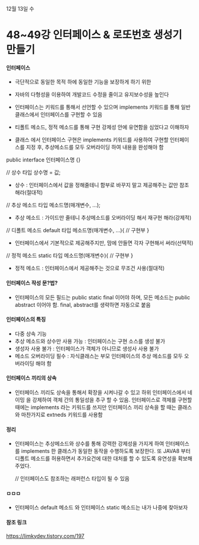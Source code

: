 12월 13일 수

# 48~49강 인터페이스 & 로또번호 생성기 만들기

#### 인터페이스
- 극단적으로 동일한 목적 하에 동일한 기능을 보장하게 하기 위한
- 자바의 다형성을 이용하여 개발코드 수정을 줄이고 유지보수성을 높인다

- 인터페이스는 키워드를 통해서 선언할 수 있으며 implements 키워드를 통해
  일반 클래스에서 인터페이스를 구현할 수 있음

- 티폴트 메소드, 정적 메소드를 통해 구현 강제성 안에 유연함을 심었다고 이해하자

- 클래스 에서 인터페이스 구현은 implements 키워드를 사용하여 구현할 인터페이스를
  지정 후, 추상메소드를 모두 오버라이딩 하여 내용을 완성해야 함

public interface 인터페이스명 {}

// 상수
타입 상수명 = 값;
- 상수 : 인터페이스에서 값을 정해줄테니 함부로 바꾸지 말고 제공해주는 값만 참조해라(절대적)

// 추상 메소드
타입 메소드명(매개변수, ...);
- 추상 메소드 : 가이드만 줄테니 추상메소드를 오버라이딩 해서 재구현 해라(강제적)

// 디폴트 메소드
default 타입 메소드명(매개변수, ...){
    // 구현부
}
- 인터페이스에서 기본적으로 제공해주지만, 맘에 안들면 각자 구현해서 써라(선택적)

// 정적 메소드
static 타입 메소드명(매개변수){
    // 구현부
}
- 정적 메소드 : 인터페이스에서 제공해주는 것으로 무조건 사용(절대적)

#### 인터페이스 작성 문?법?
- 인터페이스의 모든 필드는 public static final 이어야 하며, 모든 메소드는
  public abstract 이어야 함. final, abstract를 생략하면 자동으로 붙음

#### 인터페이스의 특징
- 다중 상속 기능
- 추상 메소드와 상수만 사용 가능 : 인터페이스는 구현 소스를 생성 불가
- 생성자 사용 불가 : 인터페이스가 객체가 아니므로 생성사 사용 불가
- 메소드 오버라이딩 필수 : 자식클래스는 부모 인터페이스의 추상 메소드를 모두
  오버라이딩 해야 함     

#### 인터페이스 끼리의 상속
- 인터페이스 끼리도 상속을 통해서 확장을 시켜나갈 수 있고 하위 인터페이스에서 네이밍
  을 강제하여 객체 간의 통일성을 추구 할 수 있음. 인터페이스로 객체를 구현할 때에는
  implements 라는 키워드를 쓰지만 인터페이스 끼리 상속을 할 때는 클래스와 마찬가지로
  extneds 키워드를 사용함

#### 정리
- 인터페이스는 추상메소드와 상수를 통해 강력한 강제성을 가지게 하여 인터페이스를
  implements 한 클래스가 동일한 동작을 수행하도록 보장한다. 또 JAVA8 부터 디폴트
  메소드를 허용하면서 추가요건에 대한 대처를 할 수 있도록 유연성을 확보해주었다.

  // 인터페이스도 참조하는 래퍼런스 타입이 될 수 있음 



#### ㅁㅁㅁ
- 인터페이스 default 메소드 와 인터페이스 static 메소드는 내가 나중에 찾아보자

#### 참조 링크
https://limkydev.tistory.com/197
